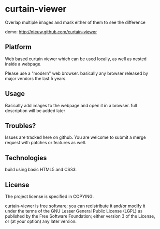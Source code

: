 # curtain-viewer

Overlap multiple images and mask either of them to see the difference

demo:
http://nieuw.github.com/curtain-viewer

## Platform

Web based curtain viewer which can be used locally, as well as nested inside a webpage. 

Please use a "modern" web browser. basically any browser released by major vendors the last 5 years.

## Usage

Basically add images to the webpage and open it in a browser. full description will be added later

## Troubles?

Issues are tracked here on github. You are welcome to submit a merge request with patches or features as well.

## Technologies

build using basic HTML5 and CSS3. 

## License

The project license is specified in COPYING.

curtain-viewer is free software; you can redistribute it and/or modify it under the terms of the GNU Lesser General Public License (LGPL) as published by the Free Software Foundation; either version 3 of the License, or (at your option) any later version.
